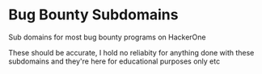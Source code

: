 # Bug Bounty Subdomains
Sub domains for most bug bounty programs on HackerOne

These should be accurate, I hold no reliabity for anything done with these subdomains and they're here for educational purposes only etc
